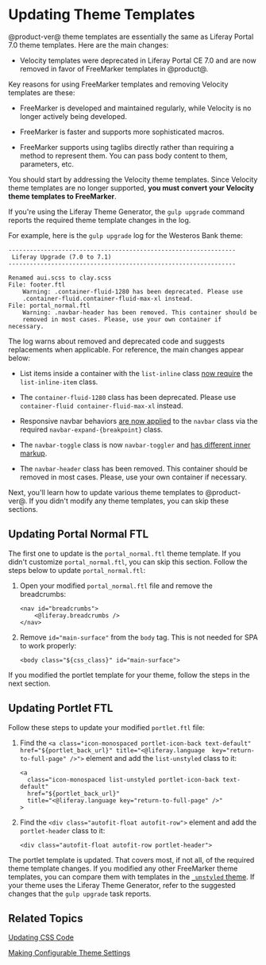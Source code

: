 # Updating Theme Templates [](id=updating-theme-templates)

@product-ver@ theme templates are essentially the same as Liferay Portal 7.0 
theme templates. Here are the main changes:

-   Velocity templates were deprecated in Liferay Portal CE 7.0 and are now 
    removed in favor of FreeMarker templates in @product@. 

Key reasons for using FreeMarker templates and removing Velocity templates
are these: 

-   FreeMarker is developed and maintained regularly, while Velocity is no longer
    actively being developed.
 
-   FreeMarker is faster and supports more sophisticated macros.

-   FreeMarker supports using taglibs directly rather than requiring a method 
    to represent them. You can pass body content to them, parameters, etc.

You should start by addressing the Velocity theme templates. Since Velocity 
theme templates are no longer supported, **you must convert your Velocity theme 
templates to FreeMarker**.

If you're using the Liferay Theme Generator, the `gulp upgrade` command reports 
the required theme template changes in the log. 

For example, here is the `gulp upgrade` log for the Westeros Bank theme:

    ----------------------------------------------------------------
     Liferay Upgrade (7.0 to 7.1)
    ----------------------------------------------------------------

    Renamed aui.scss to clay.scss
    File: footer.ftl
        Warning: .container-fluid-1280 has been deprecated. Please use 
        .container-fluid.container-fluid-max-xl instead.
    File: portal_normal.ftl
        Warning: .navbar-header has been removed. This container should be 
        removed in most cases. Please, use your own container if necessary.

The log warns about removed and deprecated code and suggests replacements when
applicable. For reference, the main changes appear below:

- List items inside a container with the `list-inline` class 
  [now require](https://getbootstrap.com/docs/4.0/migration/#typography) 
  the `list-inline-item` class. 

- The `container-fluid-1280` class has been deprecated. Please use 
  `container-fluid container-fluid-max-xl` instead.

- Responsive navbar behaviors 
  [are now applied](https://getbootstrap.com/docs/4.0/migration/#navbar)
  to the `navbar` class via the required `navbar-expand-{breakpoint}` class. 

- The `navbar-toggle` class is now `navbar-toggler` and 
  [has different inner markup](https://getbootstrap.com/docs/4.0/migration/#navbar). 

- The `navbar-header` class has been removed. This container should be removed 
  in most cases. Please, use your own container if necessary.

Next, you'll learn how to update various theme templates to @product-ver@. If 
you didn't modify any theme templates, you can skip these sections.

## Updating Portal Normal FTL [](id=updating-portal-normal-ftl)

The first one to update is the `portal_normal.ftl` theme template. If you didn't 
customize `portal_normal.ftl`, you can skip this section. Follow the steps below 
to update `portal_normal.ftl`:

1.  Open your modified `portal_normal.ftl` file and remove the breadcrumbs:

        <nav id="breadcrumbs">		
            <@liferay.breadcrumbs />		
        </nav>

2.  Remove `id="main-surface"` from the `body` tag. This is not needed for SPA 
    to work properly:

        <body class="${css_class}" id="main-surface">

If you modified the portlet template for your theme, follow the steps in the 
next section. 

## Updating Portlet FTL [](id=updating-portlet-ftl)

Follow these steps to update your modified `portlet.ftl` file:

1.  Find the `<a class="icon-monospaced portlet-icon-back text-default" 
    href="${portlet_back_url}" title="<@liferay.language 
    key="return-to-full-page" />">` element and add the `list-unstyled` class 
    to it:

        <a 
          class="icon-monospaced list-unstyled portlet-icon-back text-default" 
          href="${portlet_back_url}" 
          title="<@liferay.language key="return-to-full-page" />"
        >

2.  Find the `<div class="autofit-float autofit-row">` element and add the 
    `portlet-header` class to it:
    
        <div class="autofit-float autofit-row portlet-header">

The portlet template is updated. That covers most, if not all, of the required 
theme template changes. If you modified any other FreeMarker theme templates, 
you can compare them with templates in the 
[`_unstyled` theme](https://github.com/liferay/liferay-portal/tree/7.1.x/modules/apps/frontend-theme/frontend-theme-unstyled/src/main/resources/META-INF/resources/_unstyled/templates). 
If your theme uses the Liferay Theme Generator, refer to the suggested changes 
that the `gulp upgrade` task reports. 

## Related Topics [](id=related-topics)

[Updating CSS Code](/develop/tutorials/-/knowledge_base/7-1/updating-css-code)

[Making Configurable Theme Settings](/develop/tutorials/-/knowledge_base/7-1/making-configurable-theme-settings)
